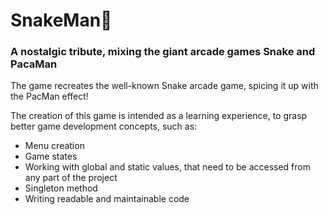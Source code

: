 # SnakeMan🐍
### A nostalgic tribute, mixing the giant arcade games Snake and PacaMan
The game recreates the well-known Snake arcade game, spicing it up with the PacMan effect!

The creation of this game is intended as a learning experience, to grasp better game development concepts, such as:
 - Menu creation
 - Game states
 - Working with global and static values, that need to be accessed from any part of the project
 - Singleton method
 - Writing readable and maintainable code
